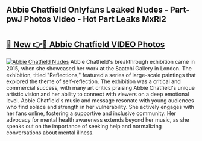 ## Abbie Chatfield Onlyf𝚊ns Le𝚊ked N𝚞des - Part-pwJ Photos Video - Hot Part Le𝚊ks MxRi2

# <h2><a href="http://ab54934.deff.icu/?id=Abbie+Chatfield">🔗 New 👉🔴 Abbie Chatfield VIDEO Photos</a></h2>

[![Abbie Chatfield N𝚞des](https://i.imgur.com/rIISA9y.gif)](http://ab54934.deff.icu/?id=Abbie+Chatfield)
Abbie Chatfield's breakthrough exhibition came in 2015, when she showcased her work at the Saatchi Gallery in London. The exhibition, titled "Reflections," featured a series of large-scale paintings that explored the theme of self-reflection. The exhibition was a critical and commercial success, with many art critics praising Abbie Chatfield's unique artistic vision and her ability to connect with viewers on a deep emotional level. Abbie Chatfield's music and message resonate with young audiences who find solace and strength in her vulnerability. She actively engages with her fans online, fostering a supportive and inclusive community. Her advocacy for mental health awareness extends beyond her music, as she speaks out on the importance of seeking help and normalizing conversations about mental illness.
